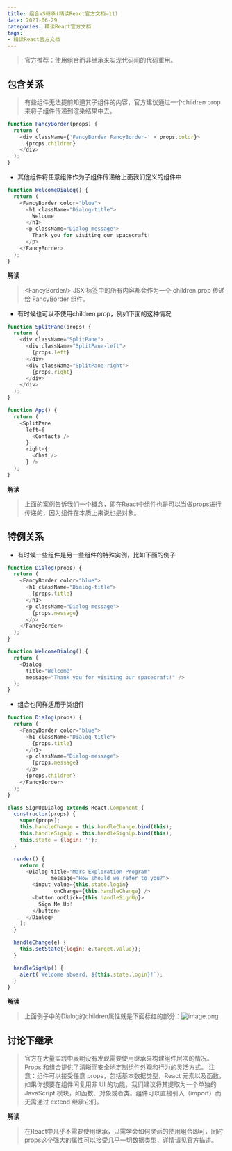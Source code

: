 ```yaml
---
title: 组合VS继承(精读React官方文档—11)
date: 2021-06-29
categories: 精读React官方文档
tags: 
- 精读React官方文档
---
```

>官方推荐：使用组合而非继承来实现代码间的代码重用。

## 包含关系
>有些组件无法提前知道其子组件的内容，官方建议通过一个children prop来将子组件传递到渲染结果中去。
```js
function FancyBorder(props) {
  return (
    <div className={'FancyBorder FancyBorder-' + props.color}>
      {props.children}
    </div>
  );
}
```
* 其他组件将任意组件作为子组件传递给上面我们定义的组件中
```js
function WelcomeDialog() {
  return (
    <FancyBorder color="blue">
      <h1 className="Dialog-title">
        Welcome
      </h1>
      <p className="Dialog-message">
        Thank you for visiting our spacecraft!
      </p>
    </FancyBorder>
  );
}
```
**解读**

> \<FancyBorder/> JSX 标签中的所有内容都会作为一个 children prop 传递给 FancyBorder 组件。

* 有时候也可以不使用children prop，例如下面的这种情况
```js
function SplitPane(props) {
  return (
    <div className="SplitPane">
      <div className="SplitPane-left">
        {props.left}
      </div>
      <div className="SplitPane-right">
        {props.right}
      </div>
    </div>
  );
}

function App() {
  return (
    <SplitPane
      left={
        <Contacts />
      }
      right={
        <Chat />
      } />
  );
}
```
**解读**

>上面的案例告诉我们一个概念，即在React中组件也是可以当做props进行传递的，因为组件在本质上来说也是对象。

## 特例关系
* 有时候一些组件是另一些组件的特殊实例，比如下面的例子
```js
function Dialog(props) {
  return (
    <FancyBorder color="blue">
      <h1 className="Dialog-title">
        {props.title}
      </h1>
      <p className="Dialog-message">
        {props.message}
      </p>
    </FancyBorder>
  );
}

function WelcomeDialog() {
  return (
    <Dialog
      title="Welcome"
      message="Thank you for visiting our spacecraft!" />
  );
}
```
* 组合也同样适用于类组件
```js
function Dialog(props) {
  return (
    <FancyBorder color="blue">
      <h1 className="Dialog-title">
        {props.title}
      </h1>
      <p className="Dialog-message">
        {props.message}
      </p>
      {props.children}
    </FancyBorder>
  );
}

class SignUpDialog extends React.Component {
  constructor(props) {
    super(props);
    this.handleChange = this.handleChange.bind(this);
    this.handleSignUp = this.handleSignUp.bind(this);
    this.state = {login: ''};
  }

  render() {
    return (
      <Dialog title="Mars Exploration Program"
              message="How should we refer to you?">
        <input value={this.state.login}
               onChange={this.handleChange} />
        <button onClick={this.handleSignUp}>
          Sign Me Up!
        </button>
      </Dialog>
    );
  }

  handleChange(e) {
    this.setState({login: e.target.value});
  }

  handleSignUp() {
    alert(`Welcome aboard, ${this.state.login}!`);
  }
}
```
**解读**

>上面例子中的Dialog的children属性就是下面标红的部分：![image.png](https://img-blog.csdnimg.cn/img_convert/93a7c2ec45cc0a9c04a03eaf6ebae8cd.png)

## 讨论下继承
>官方在大量实践中表明没有发现需要使用继承来构建组件层次的情况。Props 和组合提供了清晰而安全地定制组件外观和行为的灵活方式。
注意：组件可以接受任意 props，包括基本数据类型，React 元素以及函数。如果你想要在组件间复用非 UI 的功能，我们建议将其提取为一个单独的 JavaScript 模块，如函数、对象或者类。组件可以直接引入（import）而无需通过 extend 继承它们。

**解读**

>在React中几乎不需要使用继承，只需学会如何灵活的使用组合即可，同时props这个强大的属性可以接受几乎一切数据类型，详情请见官方描述。
